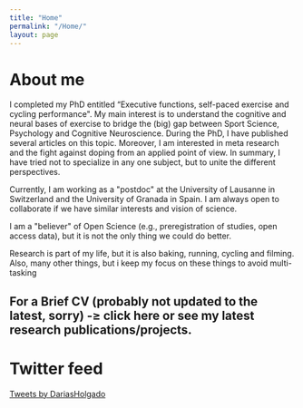 ```yaml
---
title: "Home"
permalink: "/Home/"
layout: page
---
```



# About me

I completed my PhD entitled “Executive functions, self-paced exercise and cycling performance". My main interest is to understand the cognitive and neural bases of exercise to bridge the (big) gap between Sport Science, Psychology and Cognitive Neuroscience. During the PhD, I have published several articles on this topic. Moreover, I am interested in meta research and the fight against doping from an applied point of view.  In summary, I have tried not to specialize in any one subject, but to unite the different perspectives.

Currently,  I am working as a "postdoc" at the University of Lausanne in Switzerland and the University of Granada in Spain. I am always open to collaborate if we have similar interests and vision of science.

I am a "believer" of Open Science (e.g., preregistration of studies, open access data), but it is not the only thing we could do better. 

Research is part of my life, but it is also baking, running, cycling and filming. Also, many other things, but i keep my focus on these things to avoid multi-tasking

For a Brief CV (probably not updated to the latest, sorry) -≥ click here or see my latest research publications/projects.
---

# Twitter feed

<a class="twitter-timeline" href="https://twitter.com/DariasHolgado?ref_src=twsrc%5Etfw">Tweets by DariasHolgado</a> <script async src="https://platform.twitter.com/widgets.js" charset="utf-8"></script>
